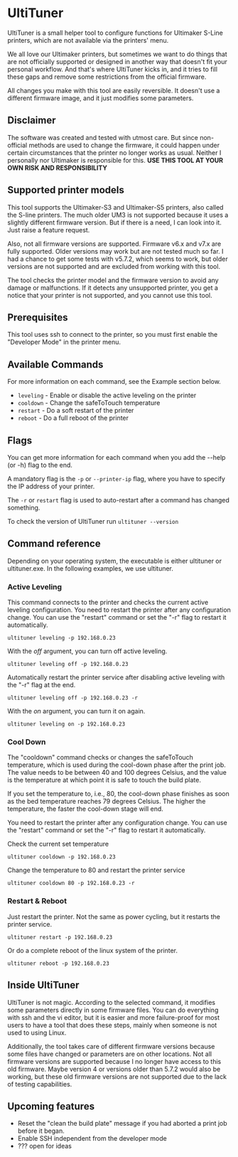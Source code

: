 # UltiTuner
UltiTuner is a small helper tool to configure functions for Ultimaker S-Line printers, which are not available via the printers' menu.

We all love our Ultimaker printers, but sometimes we want to do things that are not officially supported or designed in another way that doesn't fit your personal workflow. And that's where UltiTuner kicks in, and it tries to fill these gaps and remove some restrictions from the official firmware.

All changes you make with this tool are easily reversible. It doesn't use a different firmware image, and it just modifies some parameters.

## Disclaimer
The software was created and tested with utmost care. But since non-official methods are used to change the firmware, it could happen under certain circumstances that the printer no longer works as usual. Neither I personally nor Ultimaker is responsible for this. **USE THIS TOOL AT YOUR OWN RISK AND RESPONSIBILITY**

## Supported printer models
This tool supports the Ultimaker-S3 and Ultimaker-S5 printers, also called the S-line printers. The much older UM3 is not supported because it uses a slightly different firmware version. But if there is a need, I can look into it. Just raise a feature request.

Also, not all firmware versions are supported. Firmware v6.x and v7.x are fully supported. Older versions may work but are not tested much so far. I had a chance to get some tests with v5.7.2, which seems to work, but older versions are not supported and are excluded from working with this tool.

The tool checks the printer model and the firmware version to avoid any damage or malfunctions. If it detects any unsupported printer, you get a notice that your printer is not supported, and you cannot use this tool.

## Prerequisites
This tool uses ssh to connect to the printer, so you must first enable the "Developer Mode" in the printer menu.

## Available Commands
For more information on each command, see the Example section below.

- `leveling` - Enable or disable the active leveling on the printer
- `cooldown` - Change the safeToTouch temperature
- `restart` - Do a soft restart of the printer
- `reboot` - Do a full reboot of the printer


## Flags
You can get more information for each command when you add the --help (or -h) flag to the end.

A mandatory flag is the `-p` or `--printer-ip` flag, where you have to specify the IP address of your printer.

The `-r` or `restart` flag is used to auto-restart after a command has changed something.

To check the version of UltiTuner run `ultituner --version`

## Command reference
Depending on your operating system, the executable is either ultituner or ultituner.exe. In the following examples, we use ultituner.
### Active Leveling
This command connects to the printer and checks the current active leveling configuration.
You need to restart the printer after any configuration change. You can use the "restart" command or set the "-r" flag to restart it automatically.

`ultituner leveling -p 192.168.0.23`

With the _off_ argument, you can turn off active leveling.

`ultituner leveling off -p 192.168.0.23`

Automatically restart the printer service after disabling active leveling with the "-r" flag at the end.

`ultituner leveling off -p 192.168.0.23 -r`

With the _on_ argument, you can turn it on again.

`ultituner leveling on -p 192.168.0.23`

### Cool Down
The "cooldown" command checks or changes the safeToTouch temperature, which is used during the cool-down phase after the print job.
The value needs to be between 40 and 100 degrees Celsius, and the value is the temperature at which point it is safe to touch the build plate.

If you set the temperature to, i.e., 80, the cool-down phase finishes as soon as the bed temperature reaches 79 degrees Celsius.
The higher the temperature, the faster the cool-down stage will end.

You need to restart the printer after any configuration change. You can use the "restart" command or set the "-r" flag to restart it automatically.

Check the current set temperature

`ultituner cooldown -p 192.168.0.23`

Change the temperature to 80 and restart the printer service

`ultituner cooldown 80 -p 192.168.0.23 -r`

### Restart & Reboot
Just restart the printer. Not the same as power cycling, but it restarts the printer service.

`ultituner restart -p 192.168.0.23`

Or do a complete reboot of the linux system of the printer.

`ultituner reboot -p 192.168.0.23`

## Inside UltiTuner
UltiTuner is not magic. According to the selected command, it modifies some parameters directly in some firmware files. You can do everything with ssh and the vi editor, but it is easier and more failure-proof for most users to have a tool that does these steps, mainly when someone is not used to using Linux.

Additionally, the tool takes care of different firmware versions because some files have changed or parameters are on other locations. Not all firmware versions are supported because I no longer have access to this old firmware. Maybe version 4 or versions older than 5.7.2 would also be working, but these old firmware versions are not supported due to the lack of testing capabilities.

## Upcoming features
- Reset the "clean the build plate" message if you had aborted a print job before it began.
- Enable SSH independent from the developer mode
- ??? open for ideas
